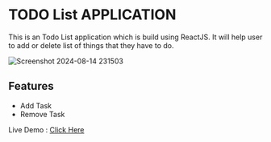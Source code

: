 # TODO List APPLICATION

This is an Todo List application which is build using ReactJS. It will help user to add or delete list of things that they have to do.

![Screenshot 2024-08-14 231503](https://github.com/user-attachments/assets/be770595-1e71-4142-afa8-16d882196ce3)

## Features
- Add Task
- Remove Task

Live Demo : [Click Here](https://todo-list-using-use-state-use-effect.netlify.app)



